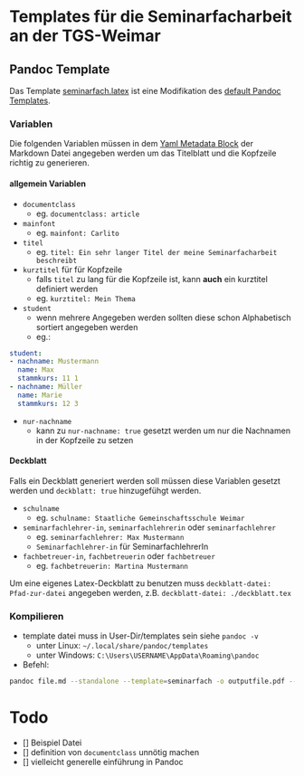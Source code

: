 # Templates für die Seminarfacharbeit an der TGS-Weimar

## Pandoc Template

Das Template [seminarfach.latex](https://gitlab.com/october32551/tgsw_semi/-/blob/main/templates/seminarfach.latex) ist eine Modifikation des [default Pandoc Templates](https://github.com/jgm/pandoc/blob/master/data/templates/default.latex).

### Variablen

Die folgenden Variablen müssen in dem [Yaml Metadata Block](https://pandoc.org/MANUAL.html#extension-yaml_metadata_block) der Markdown Datei angegeben werden um das Titelblatt und die Kopfzeile richtig zu generieren.

#### allgemein Variablen

+ `documentclass`
	+ eg. `documentclass: article`
+ `mainfont`
	+ eg. `mainfont: Carlito`
+ `titel`
	+ eg. `titel: Ein sehr langer Titel der meine Seminarfacharbeit beschreibt`
+ `kurztitel` für für Kopfzeile
	+ falls `titel` zu lang für die Kopfzeile ist, kann **auch** ein kurztitel definiert werden
	+ eg. `kurztitel: Mein Thema`
+ `student`
	+ wenn mehrere Angegeben werden sollten diese schon Alphabetisch sortiert angegeben werden
	+ eg.:

```yaml
student:
- nachname: Mustermann
  name: Max
  stammkurs: 11 1
- nachname: Müller
  name: Marie
  stammkurs: 12 3
```

+ `nur-nachname`
	+ kann zu `nur-nachname: true` gesetzt werden um nur die Nachnamen in der Kopfzeile zu setzen

#### Deckblatt

Falls ein Deckblatt generiert werden soll müssen diese Variablen gesetzt werden und `deckblatt: true` hinzugefühgt werden.

+ `schulname`
	+ eg. `schulname: Staatliche Gemeinschaftsschule Weimar`
+ `seminarfachlehrer-in`, `seminarfachlehrerin` oder `seminarfachlehrer`
	+ eg. `seminarfachlehrer: Max Mustermann`
	+ `Seminarfachlehrer-in` für SeminarfachlehrerIn
+ `fachbetreuer-in`, `fachbetreuerin` oder `fachbetreuer`
	+ eg. `fachbetreuerin: Martina Mustermann`

Um eine eigenes Latex-Deckblatt zu benutzen muss `deckblatt-datei: Pfad-zur-datei` angegeben werden, z.B. `deckblatt-datei: ./deckblatt.tex`

### Kompilieren

+ template datei muss in User-Dir/templates sein siehe `pandoc -v`
	+ unter Linux: `~/.local/share/pandoc/templates`
	+ unter Windows: `C:\Users\USERNAME\AppData\Roaming\pandoc`
+ Befehl:

```bash
pandoc file.md --standalone --template=seminarfach -o outputfile.pdf --pdf-engine=xelatex
```

# Todo

+ [] Beispiel Datei
+ [] definition von `documentclass` unnötig machen 
+ [] vielleicht generelle einführung in Pandoc
